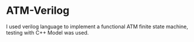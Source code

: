 # ATM-Verilog
I used verilog language to implement a functional ATM finite state machine, testing with C++ Model was used.
